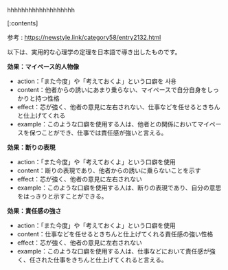 

hhhhhhhhhhhhhhhhhhh
    
[:contents]

参考 : https://newstyle.link/category58/entry2132.html

以下は、実用的な心理学の定理を日本語で導き出したものです。

**効果：マイペース的人物像**

* action：「また今度」や「考えておくよ」という口癖を 사용
* content：他者からの誘いにあまり乗らない、マイペースで自分自身をしっかりと持つ性格
* effect：芯が強く、他者の意見に左右されない、仕事などを任せるときちんと仕上げてくれる
* example：このような口癖を使用する人は、他者との関係においてマイペースを保つことができ、仕事では責任感が強いと言える。

**効果：断りの表現**

* action：「また今度」や「考えておくよ」という口癖を使用
* content：断りの表現であり、他者からの誘いに乗らないことを示す
* effect：芯が強く、他者の意見に左右されない
* example：このような口癖を使用する人は、断りの表現であり、自分の意思をはっきりと示すことができる。

**効果：責任感の強さ**

* action：「また今度」や「考えておくよ」という口癖を使用
* content：仕事などを任せるときちんと仕上げてくれる責任感の強い性格
* effect：芯が強く、他者の意見に左右されない
* example：このような口癖を使用する人は、仕事などにおいて責任感が強く、任された仕事をきちんと仕上げてくれると言える。

    